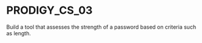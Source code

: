 # PRODIGY_CS_03
Build a tool that assesses the strength of a password based on criteria such as length.
